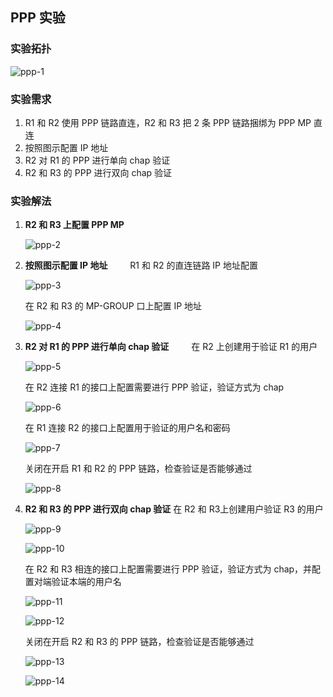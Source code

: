 ## PPP 实验

### 实验拓扑

![ppp-1](/home/garlic/Desktop/笔记/图片/ppp-1.PNG)

### 实验需求

1. R1 和 R2 使用 PPP 链路直连，R2 和 R3 把 2 条 PPP 链路捆绑为 PPP MP 直连
2. 按照图示配置 IP 地址
3. R2 对 R1 的 PPP 进行单向 chap 验证
4. R2 和 R3 的 PPP 进行双向 chap 验证

### 实验解法

1. **R2 和 R3 上配置 PPP MP**

   ![ppp-2](/home/garlic/Desktop/笔记/图片/ppp-2.PNG)

2. **按照图示配置 IP 地址**
   　　
   R1 和 R2 的直连链路 IP 地址配置
   
   ![ppp-3](/home/garlic/Desktop/笔记/图片/ppp-3.PNG)

   在 R2 和 R3 的 MP-GROUP 口上配置 IP 地址

   ![ppp-4](/home/garlic/Desktop/笔记/图片/ppp-4.PNG)
   
   
   
3. **R2 对 R1 的 PPP 进行单向 chap 验证**
      　　
   在 R2 上创建用于验证 R1 的用户

   ![ppp-5](/home/garlic/Desktop/笔记/图片/ppp-5.PNG)

   在 R2 连接 R1 的接口上配置需要进行 PPP 验证，验证方式为 chap

   ![ppp-6](/home/garlic/Desktop/笔记/图片/ppp-6.PNG)

   在 R1 连接 R2 的接口上配置用于验证的用户名和密码

   ![ppp-7](/home/garlic/Desktop/笔记/图片/ppp-7.PNG)

   关闭在开启 R1 和 R2 的 PPP 链路，检查验证是否能够通过

   ![ppp-8](/home/garlic/Desktop/笔记/图片/ppp-8.PNG)

4. **R2 和 R3 的 PPP 进行双向 chap 验证**
   在 R2 和 R3上创建用户验证 R3 的用户

   ![ppp-9](/home/garlic/Desktop/笔记/图片/ppp-9.PNG)

   ![ppp-10](/home/garlic/Desktop/笔记/图片/ppp-10.PNG)

   在 R2 和 R3 相连的接口上配置需要进行 PPP 验证，验证方式为 chap，并配置对端验证本端的用户名

   ![ppp-11](/home/garlic/Desktop/笔记/图片/ppp-11.PNG)

   ![ppp-12](/home/garlic/Desktop/笔记/图片/ppp-12.PNG)

   关闭在开启 R2 和 R3 的 PPP 链路，检查验证是否能够通过

   ![ppp-13](/home/garlic/Desktop/笔记/图片/ppp-13.PNG)

   ![ppp-14](/home/garlic/Desktop/笔记/图片/ppp-14.PNG)